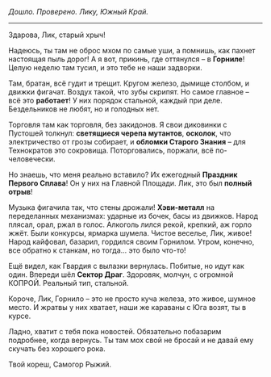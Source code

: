 
_Дошло. Проверено. Лику, Южный Край._

---

Здарова, Лик, старый хрыч!

Надеюсь, ты там не оброс мхом по самые уши, а помнишь, как пахнет настоящая пыль дорог! А я вот, прикинь, где оттянулся – в **Горниле**! Целую неделю там тусил, и это тебе не наши задворки.

Там, братан, всё гудит и трещит. Кругом железо, дымище столбом, и движки фигачат. Воздух такой, что зубы скрипят. Но самое главное – всё это **работает**! У них порядок стальной, каждый при деле. Бездельников не любят, но и голодных нет.

Торговля там как торговля, без закидонов. Я свои диковинки с Пустошей толкнул: **светящиеся черепа мутантов**, **осколок**, что электричество от грозы собирает, и **обломки Старого Знания** – для Технократов это сокровища. Поторговались, поржали, всё по-человечески.

Но знаешь, что меня реально вставило? Их ежегодный **Праздник Первого Сплава**! Он у них на Главной Площади. Лик, это был **полный отрыв**!

Музыка фигачила так, что стены дрожали! **Хэви-металл** на переделанных механизмах: ударные из бочек, басы из движков. Народ плясал, орал, ржал в голос. Алкоголь лился рекой, крепкий, аж горло жжёт. Были конкурсы, ярмарка шумела. Чистое веселье, Лик, живое! Народ кайфовал, базарил, гордился своим Горнилом. Утром, конечно, все обратно к станкам, но тогда... это было что-то!

Ещё видел, как Гвардия с вылазки вернулась. Побитые, но идут как один. Впереди шёл **Сектор Драг**. Здоровяк, молчун, с огромной КОПРОЙ. Реальный тип, стальной.

Короче, Лик, Горнило – это не просто куча железа, это живое, шумное место. И жратвы у них хватает, наши же караваны с Юга возят, ты в курсе.

Ладно, хватит с тебя пока новостей. Обязательно побазарим подробнее, когда вернусь. Ты там мох свой не бросай и не давай ему скучать без хорошего рока.

Твой кореш, Самогор Рыжий.